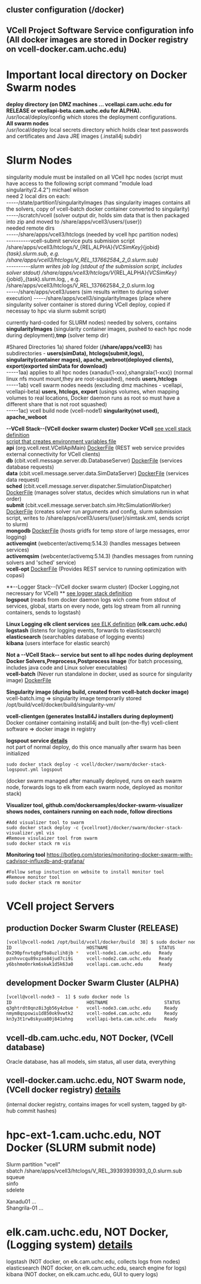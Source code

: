 ## cluster configuration (<vcellroot>/docker)  

## VCell Project Software Service configuration info (All docker images are stored in Docker registry on vcell-docker.cam.uchc.edu)
# Important local directory on Docker Swarm nodes
**deploy directory (on DMZ machines ... vcellapi.cam.uchc.edu for RELEASE or vcellapi-beta.cam.uchc.edu for ALPHA).**  
/usr/local/deploy/config which stores the deployment configurations.  
**All swarm nodes**  
/usr/local/deploy local secrets directory which holds clear text passwords and certificates and Java JRE images (.install4j subdir)  

# Slurm Nodes  
singularity module must be installed on all VCell hpc nodes (script must have access to the following script command "module load singularity/2.4.2") michael wilson  
need 2 local dirs on each:  
-----/state/partition1/singularityImages  (has singularity images contains all the solvers, copy of vcell-batch docker container converted to singularity)  
-----/scratch/vcell  (solver output dir, holds sim data that is then packaged into zip and moved to /share/apps/vcell3/users/{user})  
needed remote dirs  
-----/share/apps/vcell3/htclogs (needed by vcell hpc partition nodes)  
----------vcell-submit service puts submision script /share/apps/vcell3/htclogs/V_{REL,ALPHA}_{VCSimKey}_{jobid}_{task}.slurm.sub, e.g. /share/apps/vcell3/htclogs/V_REL_137662584_2_0.slurm.sub)  
----------slurm writes job log (stdout of the submission script, includes solver stdout) /share/apps/vcell3/htclogs/V_{REL,ALPHA}_{VCSimKey}_{jobid}_{task}.slurm.log, , e.g. /share/apps/vcell3/htclogs/V_REL_137662584_2_0.slurm.log  
-----/share/apps/vcell3/users  (sim results written to during solver execution)
-----/share/apps/vcell3/singularityImages (place where singularity solver container is stored during VCell deploy, copied if necessay to hpc via slurm submit script)

 currently hard-coded for SLURM nodes) needed by solvers, contains **singularityImages** (singularity container images, pushed to each hpc node during deployment),**tmp** (solver temp dir)  

#Shared Directories
1a) shared folder (**/share/apps/vcell3**) has subdirectories - **users(simData), htclogs(submit,logs), singularity(container mages), apache_webroot(deployed clients), export(exported simData for download)**  
-----1aa) applies to all hpc nodes (xanadu{1-xxx},shangrala{1-xxx}) (normal linux nfs mount mount,they are root-squashed), needs **users,htclogs**  
-----1ab) vcell swarm nodes needs (excluding dmz machines - vcellapi, vcellapi-beta) **users, htclogs, export** (usings volumes, when mapping volumes to real locations, Docker daemon runs as root so must have a different share that is not root squashed)  
-----1ac) vcell build node (vcell-node1) **singularity(not used), apache_weboot**  

**--VCell Stack--(VCell docker swarm cluster) Docker VCell** [see vcell stack definition](swarm/docker-compose.yml)  
[script that creates environment variables file](docker/swarm/serverconfig-uch.sh)  
**api** (org.vcell.rest.VCellApiMain) [DockerFile](build/Dockerfile-api-dev) (REST web service provides external connectivity for VCell clients)  
**db** (cbit.vcell.message.server.db.DatabaseServer) [DockerFile](build/Dockerfile-db-dev) (services database requests)  
**data** (cbit.vcell.message.server.data.SimDataServer) [DockerFile](build/Dockerfile-data-dev) (services data request)  
**sched** (cbit.vcell.message.server.dispatcher.SimulationDispatcher) [DockerFile](build/Dockerfile-sched-dev) (manages solver status, decides which simulations run in what order)  
**submit** (cbit.vcell.message.server.batch.sim.HtcSimulationWorker) [DockerFile](build/Dockerfile-submit-dev) (creates solver run arguments and config, slurm submission script, writes to /share/apps/vcell3/users/{user}/simtask.xml, sends script to slurm)  
**mongodb** [DockerFile](build/mongo/Dockerfile) (hosts gridfs for temp store of large messages, error logging)  
**activemqint** (webcenter/activemq:5.14.3) (handles messages between services)  
**activemqsim** (webcenter/activemq:5.14.3) (handles messages from running solvers and 'sched' service)  
**vcell-opt** [DockerFile](build/Dockerfile-opt-dev) (Provides REST service to running optimization with copasi)  

**--Logger Stack--(VCell docker swarm cluster) (Docker Logging,not necressary for VCell) ** [see logger stack definition](swarm/docker-stack-logspout.yml)  
**logspout** (reads from docker daemon logs wich come from stdout of services, global, starts on every node, gets log stream from all running containers, sends to logstash)


**Linux Logging elk client services** [see ELK definition](swarm/README_ELK.yml) **(elk.cam.uchc.edu)**  
**logstash** (listens for logging events, forwards to elasticsearch)  
**elasticsearch** (searchables database of logging events)  
**kibana** (users interface for elastic search)


**Not a --VCell Stack-- service but sent to all hpc nodes during deployment**  
**Docker Solvers,Preprocess,Postprocess image** (for batch processing, includes java code and Linux solver executables)   
**vcell-batch** (Never run standalone in docker, used as source for singularity image) [DockerFile](build/Dockerfile-batch-dev)  

**Singularity image (during build, created from vcell-batch docker image)**  
vcell-batch.img  => singularity image temporarily stored /opt/build/vcell/docker/build/singularity-vm/ 

**vcell-clientgen (generates Install4J installers during deployment)**  
Docker container containing install4j and built (on-the-fly) vcell-client software => docker image in registry  

**logspout service [details](swarm/docker-stack-logspout.yml)**  
not part of normal deploy, do this once manually after swarm has been initialized    

```
sudo docker stack deploy -c vcell/docker/swarm/docker-stack-logspout.yml logspout
```

 (docker swarm managed after manually deployed, runs on each swarm node, forwards logs to elk from each swarm node, deployed as monitor stack)  


**Visualizer tool, github.com/dockersamples/docker-swarm-visualizer shows nodes, containers running on each node, follow directions**

```
#Add visualizer tool to swarm
sudo docker stack deploy -c {vcellroot}/docker/swarm/docker-stack-visualizer.yml vis
#Remove visulaizer tool from swarm
sudo docker stack rm vis
```

**Monitoring tool**
https://botleg.com/stories/monitoring-docker-swarm-with-cadvisor-influxdb-and-grafana/  

```
#Follow setup instuction on website to install monitor tool
#Remove monitor tool
sudo docker stack rm monitor
```


# VCell project Servers

## production Docker Swarm Cluster (RELEASE)

```bash
[vcell@vcell-node1 /opt/build/vcell/docker/build  38] $ sudo docker node ls
ID                            HOSTNAME                   STATUS              AVAILABILITY        MANAGER STATUS      ENGINE VERSION
0x290pfnvtq8gf9a8uzlih8jb *   vcell-node1.cam.uchc.edu   Ready               Active              Reachable           18.03.0-ce
pznhvvcqu89xzao84jud7ci9i     vcell-node2.cam.uchc.edu   Ready               Active              Leader              18.03.0-ce
y6bshmo0nrkm6skwk1d5k63a0     vcellapi.cam.uchc.edu      Ready               Active              Reachable           18.03.0-ce
```

## development Docker Swarm Cluster (ALPHA)

```bash
[vcell@vcell-node3 ~  1] $ sudo docker node ls
ID                            HOSTNAME                     STATUS              AVAILABILITY        MANAGER STATUS      ENGINE VERSION
q3ghtrdt0qnz8i3gb56y4zbue *   vcell-node3.cam.uchc.edu     Ready               Active              Leader              18.03.0-ce
nmym8qspowiu1d850ok9vwtk2     vcell-node4.cam.uchc.edu     Ready               Active              Reachable           18.03.0-ce
kn3y3t1rw8skyua80j841ohng     vcellapi-beta.cam.uchc.edu   Ready               Active              Reachable           18.03.0-ce
```

## vcell-db.cam.uchc.edu, NOT Docker, (VCell database)  
Oracle database, has all models, sim status, all user data,  everything  

## vcell-docker.cam.uchc.edu, NOT Swarm node, (VCell docker registry) [details](build/README_Registry.md)
(internal docker registry, contains images for vcell system, tagged by git-hub commit hashes)  

# hpc-ext-1.cam.uchc.edu, NOT Docker (SLURM submit node)
Slurm partition "vcell"  
sbatch /share/apps/vcell3/htclogs/V_REL_39393939393_0_0.slurm.sub  
squeue  
sinfo  
sdelete  

Xanadu01 ...  
Shangrila-01 ...  

# elk.cam.uchc.edu, NOT Docker, (Logging system) [details](swarm/README_ELK.md)  
logstash (NOT docker, on elk.cam.uchc.edu, collects logs from nodes)  
elasticsearch (NOT docker, on elk.cam.uchc.edu, search engine for logs)  
kibana (NOT docker, on elk.cam.uchc.edu, GUI to query logs)  



